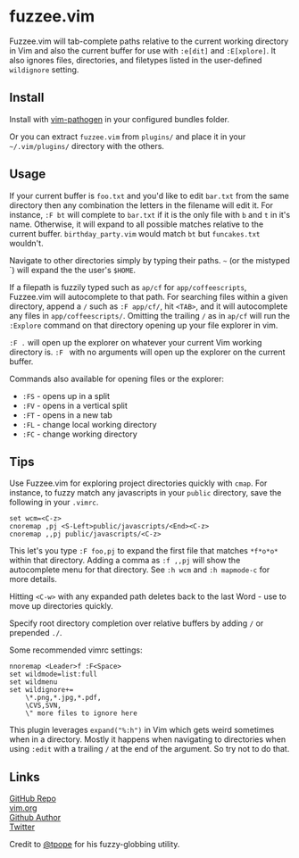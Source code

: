 fuzzee.vim
==========

Fuzzee.vim will tab-complete paths relative to the current working directory in
Vim and also the current buffer for use with `:e[dit]` and `:E[xplore]`. It also
ignores files, directories, and filetypes listed in the user-defined
`wildignore` setting.

Install
-------

Install with [vim-pathogen](https://github.com/tpope/vim-pathogen) in your
configured bundles folder. 

Or you can extract `fuzzee.vim` from `plugins/` and place it in your
`~/.vim/plugins/` directory with the others.

Usage
-----

If your current buffer is `foo.txt` and you'd like to edit `bar.txt` from the
same directory then any combination the letters in the filename will edit it.
For instance, `:F bt` will complete to `bar.txt` if it is the only file with `b`
and `t` in it's name. Otherwise, it will expand to all possible matches relative
to the current buffer. `birthday_party.vim` would match `bt` but `funcakes.txt`
wouldn't. 

Navigate to other directories simply by typing their paths. `~` (or
the mistyped \`) will expand the the user's `$HOME`.

If a filepath is fuzzily typed such as `ap/cf` for `app/coffeescripts`,
Fuzzee.vim will autocomplete to that path. For searching files within a given
directory, append a `/` such as `:F app/cf/`, hit `<TAB>`, and it will
autocomplete any files in `app/coffeescripts/`. Omitting the trailing `/` as in
`ap/cf` will run the `:Explore` command on that directory opening up your file
explorer in vim.

`:F .` will open up the explorer on whatever your current Vim working directory
is. `:F ` with no arguments will open up the explorer on the current buffer.

Commands also available for opening files or the explorer:

* `:FS` - opens up in a split
* `:FV` - opens in a vertical split
* `:FT` - opens in a new tab
* `:FL` - change local working directory
* `:FC` - change working directory

Tips
----

Use Fuzzee.vim for exploring project directories quickly with `cmap`. For
instance, to fuzzy match any javascripts in your `public` directory, save the
following in your `.vimrc`.

    set wcm=<C-z>
    cnoremap ,pj <S-Left>public/javascripts/<End><C-z>
    cnoremap ,,pj public/javascripts/<C-z>

This let's you type `:F foo,pj` to expand the first file that matches `*f*o*o*`
within that directory. Adding a comma as `:f ,,pj` will show the autocomplete
menu for that directory. See `:h wcm` and `:h mapmode-c` for more details.

Hitting `<C-w>` with any expanded path deletes back to the last Word - use to
move up directories quickly.

Specify root directory completion over relative buffers by adding `/` or
prepended `./`.

Some recommended vimrc settings:

    nnoremap <Leader>f :F<Space>
    set wildmode=list:full
    set wildmenu 
    set wildignore+=
        \*.png,*.jpg,*.pdf, 
        \CVS,SVN, 
        \" more files to ignore here

This plugin leverages `expand("%:h")` in Vim which gets weird sometimes when in
a directory. Mostly it happens when navigating to directories when using `:edit`
with a trailing `/` at the end of the argument. So try not to do that.

Links
-----

[GitHub Repo](http://github.com/mattsacks/vim-fuzzee/)  
[vim.org](http://www.vim.org/scripts/script.php?script_id=3716)  
[Github Author](http://github.com/mattsacks/)  
[Twitter](http://twitter.com/mattsa)  

Credit to [@tpope](https://github.com/tpope) for his fuzzy-globbing utility.
